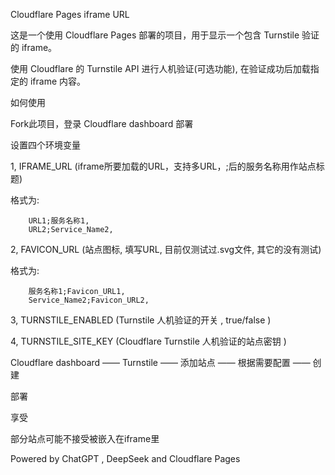 Cloudflare Pages iframe URL

这是一个使用 Cloudflare Pages 部署的项目，用于显示一个包含 Turnstile 验证的 iframe。

使用 Cloudflare 的 Turnstile API 进行人机验证(可选功能),
在验证成功后加载指定的 iframe 内容。

如何使用

Fork此项目，登录 Cloudflare dashboard 部署

设置四个环境变量

1, IFRAME_URL (iframe所要加载的URL，支持多URL，;后的服务名称用作站点标题)

格式为:

        URL1;服务名称1,
        URL2;Service_Name2,

2, FAVICON_URL (站点图标, 填写URL, 目前仅测试过.svg文件, 其它的没有测试)

格式为:

        服务名称1;Favicon_URL1,
        Service_Name2;Favicon_URL2,

3, TURNSTILE_ENABLED (Turnstile 人机验证的开关 , true/false )

4, TURNSTILE_SITE_KEY (Cloudflare Turnstile 人机验证的站点密钥 )

Cloudflare dashboard —— Turnstile —— 添加站点 —— 根据需要配置 —— 创建

部署

享受

部分站点可能不接受被嵌入在iframe里

Powered by ChatGPT , DeepSeek and Cloudflare Pages
